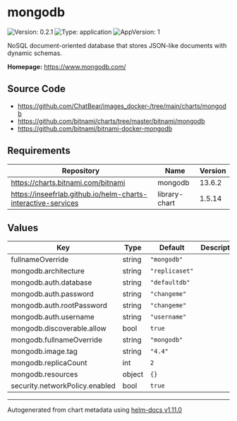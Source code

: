 # mongodb

![Version: 0.2.1](https://img.shields.io/badge/Version-0.2.1-informational?style=flat-square) ![Type: application](https://img.shields.io/badge/Type-application-informational?style=flat-square) ![AppVersion: 1](https://img.shields.io/badge/AppVersion-1-informational?style=flat-square)

NoSQL document-oriented database that stores JSON-like documents with dynamic schemas.

**Homepage:** <https://www.mongodb.com/>

## Source Code

* <https://github.com/ChatBear/images_docker-/tree/main/charts/mongodb>
* <https://github.com/bitnami/charts/tree/master/bitnami/mongodb>
* <https://github.com/bitnami/bitnami-docker-mongodb>

## Requirements

| Repository | Name | Version |
|------------|------|---------|
| https://charts.bitnami.com/bitnami | mongodb | 13.6.2 |
| https://inseefrlab.github.io/helm-charts-interactive-services | library-chart | 1.5.14 |

## Values

| Key | Type | Default | Description |
|-----|------|---------|-------------|
| fullnameOverride | string | `"mongodb"` |  |
| mongodb.architecture | string | `"replicaset"` |  |
| mongodb.auth.database | string | `"defaultdb"` |  |
| mongodb.auth.password | string | `"changeme"` |  |
| mongodb.auth.rootPassword | string | `"changeme"` |  |
| mongodb.auth.username | string | `"username"` |  |
| mongodb.discoverable.allow | bool | `true` |  |
| mongodb.fullnameOverride | string | `"mongodb"` |  |
| mongodb.image.tag | string | `"4.4"` |  |
| mongodb.replicaCount | int | `2` |  |
| mongodb.resources | object | `{}` |  |
| security.networkPolicy.enabled | bool | `true` |  |

----------------------------------------------
Autogenerated from chart metadata using [helm-docs v1.11.0](https://github.com/norwoodj/helm-docs/releases/v1.11.0)

